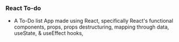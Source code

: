 ### React To-do
+ A To-Do list App made using React, specifically React's functional components, props, props destructuring, mapping through data, useState, & useEffect hooks, 